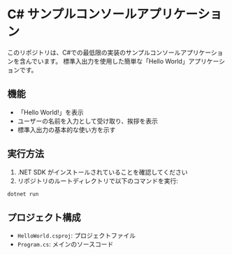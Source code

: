 # C# サンプルコンソールアプリケーション

このリポジトリは、C#での最低限の実装のサンプルコンソールアプリケーションを含んでいます。
標準入出力を使用した簡単な「Hello World」アプリケーションです。

## 機能

- 「Hello World!」を表示
- ユーザーの名前を入力として受け取り、挨拶を表示
- 標準入出力の基本的な使い方を示す

## 実行方法

1. .NET SDK がインストールされていることを確認してください
2. リポジトリのルートディレクトリで以下のコマンドを実行:

```bash
dotnet run
```

## プロジェクト構成

- `HelloWorld.csproj`: プロジェクトファイル
- `Program.cs`: メインのソースコード